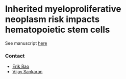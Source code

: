 # Inherited myeloproliferative neoplasm risk impacts hematopoietic stem cells

See manuscript [here](https://www.biorxiv.org/content/10.1101/790626v1)

### Contact
- [Erik Bao](mailto:ebao@broadinstitute.org)
- [Vijay Sankaran](mailto:sankran@broadinstitute.org)

<br><br>
